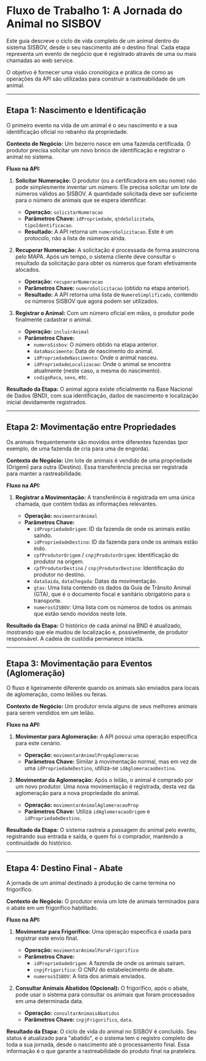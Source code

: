 # Fluxo de Trabalho 1: A Jornada do Animal no SISBOV

Este guia descreve o ciclo de vida completo de um animal dentro do sistema SISBOV, desde o seu nascimento até o destino final. Cada etapa representa um evento de negócio que é registrado através de uma ou mais chamadas ao web service.

O objetivo é fornecer uma visão cronológica e prática de como as operações da API são utilizadas para construir a rastreabilidade de um animal.

---

## Etapa 1: Nascimento e Identificação

O primeiro evento na vida de um animal é o seu nascimento e a sua identificação oficial no rebanho da propriedade.

**Contexto de Negócio:** Um bezerro nasce em uma fazenda certificada. O produtor precisa solicitar um novo brinco de identificação e registrar o animal no sistema.

**Fluxo na API:**

1.  **Solicitar Numeração:** O produtor (ou a certificadora em seu nome) não pode simplesmente inventar um número. Ele precisa solicitar um lote de números válidos ao SISBOV. A quantidade solicitada deve ser suficiente para o número de animais que se espera identificar.

    *   **Operação:** `solicitarNumeracao`
    *   **Parâmetros Chave:** `idPropriedade`, `qtdeSolicitada`, `tipoIdentificacao`.
    *   **Resultado:** A API retorna um `numeroSolicitacao`. Este é um protocolo, não a lista de números ainda.

2.  **Recuperar Numeração:** A solicitação é processada de forma assíncrona pelo MAPA. Após um tempo, o sistema cliente deve consultar o resultado da solicitação para obter os números que foram efetivamente alocados.

    *   **Operação:** `recuperarNumeracao`
    *   **Parâmetros Chave:** `numeroSolicitacao` (obtido na etapa anterior).
    *   **Resultado:** A API retorna uma lista de `NumeroSimplificado`, contendo os números SISBOV que agora podem ser utilizados.

3.  **Registrar o Animal:** Com um número oficial em mãos, o produtor pode finalmente cadastrar o animal.

    *   **Operação:** `incluirAnimal`
    *   **Parâmetros Chave:**
        *   `numeroSisbov`: O número obtido na etapa anterior.
        *   `dataNascimento`: Data de nascimento do animal.
        *   `idPropriedadeNascimento`: Onde o animal nasceu.
        *   `idPropriedadeLocalizacao`: Onde o animal se encontra atualmente (neste caso, a mesma do nascimento).
        *   `codigoRaca`, `sexo`, etc.

**Resultado da Etapa:** O animal agora existe oficialmente na Base Nacional de Dados (BND), com sua identificação, dados de nascimento e localização inicial devidamente registrados.

---

## Etapa 2: Movimentação entre Propriedades

Os animais frequentemente são movidos entre diferentes fazendas (por exemplo, de uma fazenda de cria para uma de engorda).

**Contexto de Negócio:** Um lote de animais é vendido de uma propriedade (Origem) para outra (Destino). Essa transferência precisa ser registrada para manter a rastreabilidade.

**Fluxo na API:**

1.  **Registrar a Movimentação:** A transferência é registrada em uma única chamada, que contém todas as informações relevantes.

    *   **Operação:** `movimentarAnimal`
    *   **Parâmetros Chave:**
        *   `idPropriedadeOrigem`: ID da fazenda de onde os animais estão saindo.
        *   `idPropriedadeDestino`: ID da fazenda para onde os animais estão indo.
        *   `cpfProdutorOrigem` / `cnpjProdutorOrigem`: Identificação do produtor na origem.
        *   `cpfProdutorDestino` / `cnpjProdutorDestino`: Identificação do produtor no destino.
        *   `dataSaida`, `dataChegada`: Datas da movimentação.
        *   `gtas`: Uma lista contendo os dados da Guia de Trânsito Animal (GTA), que é o documento fiscal e sanitário obrigatório para o transporte.
        *   `numerosSISBOV`: Uma lista com os números de todos os animais que estão sendo movidos neste lote.

**Resultado da Etapa:** O histórico de cada animal na BND é atualizado, mostrando que ele mudou de localização e, possivelmente, de produtor responsável. A cadeia de custódia permanece intacta.

---

## Etapa 3: Movimentação para Eventos (Aglomeração)

O fluxo é ligeiramente diferente quando os animais são enviados para locais de aglomeração, como leilões ou feiras.

**Contexto de Negócio:** Um produtor envia alguns de seus melhores animais para serem vendidos em um leilão.

**Fluxo na API:**

1.  **Movimentar para Aglomeração:** A API possui uma operação específica para este cenário.

    *   **Operação:** `movimentarAnimalPropAglomeracao`
    *   **Parâmetros Chave:** Similar à movimentação normal, mas em vez de uma `idPropriedadeDestino`, utiliza-se `idAglomeracaoDestino`.

2.  **Movimentar da Aglomeração:** Após o leilão, o animal é comprado por um novo produtor. Uma nova movimentação é registrada, desta vez da aglomeração para a nova propriedade do animal.

    *   **Operação:** `movimentarAnimalAglomeracaoProp`
    *   **Parâmetros Chave:** Utiliza `idAglomeracaoOrigem` e `idPropriedadeDestino`.

**Resultado da Etapa:** O sistema rastreia a passagem do animal pelo evento, registrando sua entrada e saída, e quem foi o comprador, mantendo a continuidade do histórico.

---

## Etapa 4: Destino Final - Abate

A jornada de um animal destinado à produção de carne termina no frigorífico.

**Contexto de Negócio:** O produtor envia um lote de animais terminados para o abate em um frigorífico habilitado.

**Fluxo na API:**

1.  **Movimentar para Frigorífico:** Uma operação específica é usada para registrar este envio final.

    *   **Operação:** `movimentarAnimalParaFrigorifico`
    *   **Parâmetros Chave:**
        *   `idPropriedadeOrigem`: A fazenda de onde os animais saíram.
        *   `cnpjFrigorifico`: O CNPJ do estabelecimento de abate.
        *   `numerosSISBOV`: A lista dos animais enviados.

2.  **Consultar Animais Abatidos (Opcional):** O frigorífico, após o abate, pode usar o sistema para consultar os animais que foram processados em uma determinada data.

    *   **Operação:** `consultarAnimaisAbatidos`
    *   **Parâmetros Chave:** `cnpjFrigorifico`, `data`.

**Resultado da Etapa:** O ciclo de vida do animal no SISBOV é concluído. Seu status é atualizado para "abatido", e o sistema tem o registro completo de toda a sua jornada, desde o nascimento até o processamento final. Essa informação é o que garante a rastreabilidade do produto final na prateleira.
